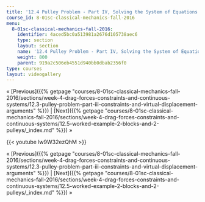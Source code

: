 ```yaml
---
title: '12.4 Pulley Problem - Part IV, Solving the System of Equations'
course_id: 8-01sc-classical-mechanics-fall-2016
menu:
  8-01sc-classical-mechanics-fall-2016:
    identifier: 4aced5bc0a513981a2676d105738aec6
    type: section
    layout: section
    name: '12.4 Pulley Problem - Part IV, Solving the System of Equations'
    weight: 800
    parent: 919a2c506eb4551d940bb0dbab2356f0
type: courses
layout: videogallery
---
```

« [Previous]({{% getpage "courses/8-01sc-classical-mechanics-fall-2016/sections/week-4-drag-forces-constraints-and-continuous-systems/12.3-pulley-problem-part-iii-constraints-and-virtual-displacement-arguments" %}}) | [Next]({{% getpage "courses/8-01sc-classical-mechanics-fall-2016/sections/week-4-drag-forces-constraints-and-continuous-systems/12.5-worked-example-2-blocks-and-2-pulleys/_index.md" %}}) »

{{< youtube lw9W32ezQhM >}}

« [Previous]({{% getpage "courses/8-01sc-classical-mechanics-fall-2016/sections/week-4-drag-forces-constraints-and-continuous-systems/12.3-pulley-problem-part-iii-constraints-and-virtual-displacement-arguments" %}}) | [Next]({{% getpage "courses/8-01sc-classical-mechanics-fall-2016/sections/week-4-drag-forces-constraints-and-continuous-systems/12.5-worked-example-2-blocks-and-2-pulleys/_index.md" %}}) »
